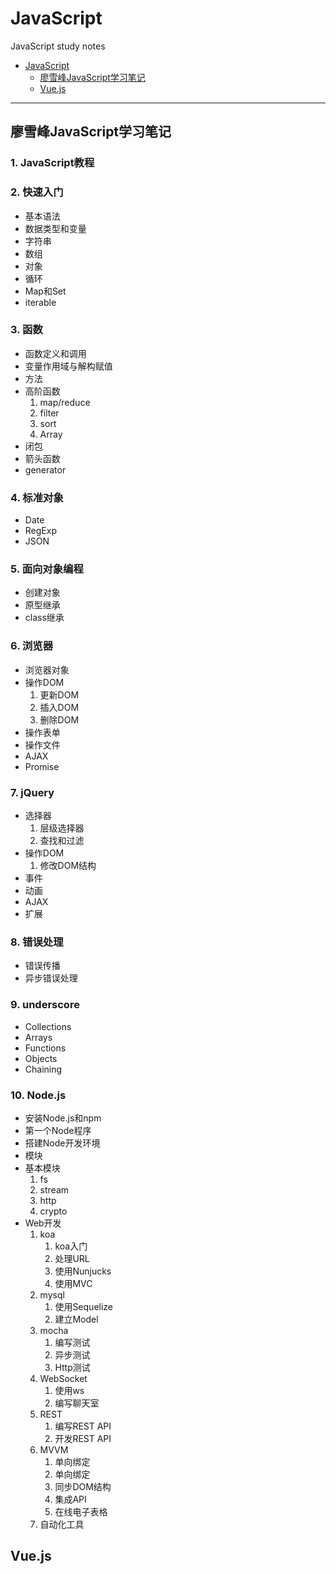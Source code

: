 # JavaScript

JavaScript study notes

- [JavaScript](#javascript)
    - [廖雪峰JavaScript学习笔记](#廖雪峰JavaScript学习笔记)
    - [Vue.js](#Vue.js)

---

## 廖雪峰JavaScript学习笔记
### 1. JavaScript教程
### 2. 快速入门
 * 基本语法
 * 数据类型和变量
 * 字符串
 * 数组
 * 对象
 * 循环
 * Map和Set
 * iterable
### 3. 函数
 * 函数定义和调用
 * 变量作用域与解构赋值
 * 方法
 * 高阶函数
     1. map/reduce
     2. filter
     3. sort
     4. Array
 * 闭包
 * 箭头函数
 * generator
### 4. 标准对象
 * Date
 * RegExp
 * JSON
### 5. 面向对象编程
 * 创建对象
 * 原型继承
 * class继承
### 6. 浏览器
 * 浏览器对象
 * 操作DOM
    1. 更新DOM
    2. 插入DOM
    3. 删除DOM
 * 操作表单
 * 操作文件
 * AJAX
 * Promise
### 7. jQuery
 * 选择器
    1. 层级选择器
    2. 查找和过滤
 * 操作DOM
    1. 修改DOM结构
 * 事件
 * 动画
 * AJAX
 * 扩展
### 8. 错误处理
 * 错误传播
 * 异步错误处理
### 9. underscore
 * Collections
 * Arrays
 * Functions
 * Objects
 * Chaining
### 10. Node.js
 * 安装Node.js和npm
 * 第一个Node程序
 * 搭建Node开发环境
 * 模块
 * 基本模块
    1. fs
    2. stream
    3. http
    3. crypto
 * Web开发
    1. koa
        1. koa入门
        2. 处理URL
        3. 使用Nunjucks
        3. 使用MVC
    2. mysql
        1. 使用Sequelize
        2. 建立Model
    3. mocha
        1. 编写测试
        2. 异步测试
        3. Http测试
    4. WebSocket
        1. 使用ws
        2. 编写聊天室
    5. REST
        1. 编写REST API
        2. 开发REST API
    6. MVVM
        1. 单向绑定
        2. 单向绑定
        3. 同步DOM结构
        4. 集成API
        5. 在线电子表格
    7. 自动化工具
    
## Vue.js
